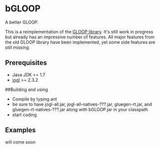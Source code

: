 # bGLOOP
A better GLOOP.

This is a reimplementation of the [GLOOP library](http://www.brd.nrw.de/lerntreffs/informatik/structure/material/sek2/einfuehrungen/gloop.php).
It's still work in progress but already has an impressive number of features.
All major features from the old GLOOP library have been implemented, yet some side features
are still missing.

## Prerequisites
* Java JDK >= 1.7
* [jogl](www.jogamp.org) >= 2.3.2

##Building and using
* Compile by typing ant
* be sure to have jogl-all.jar, jogl-all-natives-???.jar, gluegen-rt.jar, and gluegen-rt-natives-???.jar along with bGLOOP.jar
in your classpath
* start coding

## Examples
will come soon

